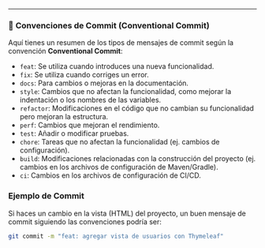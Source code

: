 
---

### 📌 **Convenciones de Commit (Conventional Commit)**

Aquí tienes un resumen de los tipos de mensajes de commit según la convención **Conventional Commit**:

- `feat`: Se utiliza cuando introduces una nueva funcionalidad.
- `fix`: Se utiliza cuando corriges un error.
- `docs`: Para cambios o mejoras en la documentación.
- `style`: Cambios que no afectan la funcionalidad, como mejorar la indentación o los nombres de las variables.
- `refactor`: Modificaciones en el código que no cambian su funcionalidad pero mejoran la estructura.
- `perf`: Cambios que mejoran el rendimiento.
- `test`: Añadir o modificar pruebas.
- `chore`: Tareas que no afectan la funcionalidad (ej. cambios de configuración).
- `build`: Modificaciones relacionadas con la construcción del proyecto (ej. cambios en los archivos de configuración de Maven/Gradle).
- `ci`: Cambios en los archivos de configuración de CI/CD.

### Ejemplo de Commit

Si haces un cambio en la vista (HTML) del proyecto, un buen mensaje de commit siguiendo las convenciones podría ser:

```bash
git commit -m "feat: agregar vista de usuarios con Thymeleaf"
```

